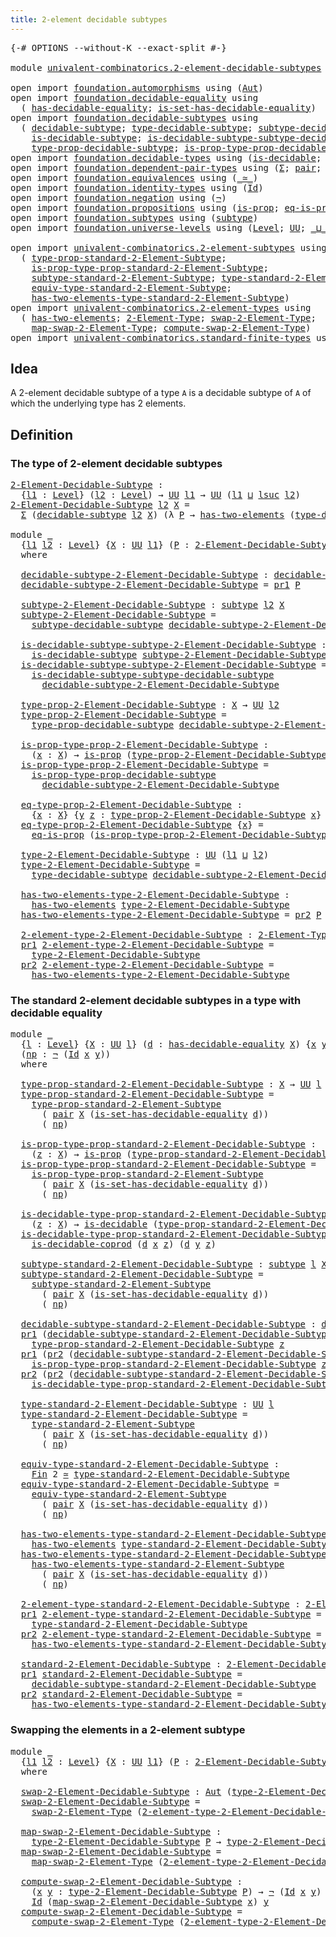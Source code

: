 ```yaml
---
title: 2-element decidable subtypes
---
```


<pre class="Agda"><a id="54" class="Symbol">{-#</a> <a id="58" class="Keyword">OPTIONS</a> <a id="66" class="Pragma">--without-K</a> <a id="78" class="Pragma">--exact-split</a> <a id="92" class="Symbol">#-}</a>

<a id="97" class="Keyword">module</a> <a id="104" href="univalent-combinatorics.2-element-decidable-subtypes.html" class="Module">univalent-combinatorics.2-element-decidable-subtypes</a> <a id="157" class="Keyword">where</a>

<a id="164" class="Keyword">open</a> <a id="169" class="Keyword">import</a> <a id="176" href="foundation.automorphisms.html" class="Module">foundation.automorphisms</a> <a id="201" class="Keyword">using</a> <a id="207" class="Symbol">(</a><a id="208" href="foundation.automorphisms.html#1210" class="Function">Aut</a><a id="211" class="Symbol">)</a>
<a id="213" class="Keyword">open</a> <a id="218" class="Keyword">import</a> <a id="225" href="foundation.decidable-equality.html" class="Module">foundation.decidable-equality</a> <a id="255" class="Keyword">using</a>
  <a id="263" class="Symbol">(</a> <a id="265" href="foundation.decidable-equality.html#1785" class="Function">has-decidable-equality</a><a id="287" class="Symbol">;</a> <a id="289" href="foundation.decidable-equality.html#6960" class="Function">is-set-has-decidable-equality</a><a id="318" class="Symbol">)</a>
<a id="320" class="Keyword">open</a> <a id="325" class="Keyword">import</a> <a id="332" href="foundation.decidable-subtypes.html" class="Module">foundation.decidable-subtypes</a> <a id="362" class="Keyword">using</a>
  <a id="370" class="Symbol">(</a> <a id="372" href="foundation.decidable-subtypes.html#857" class="Function">decidable-subtype</a><a id="389" class="Symbol">;</a> <a id="391" href="foundation.decidable-subtypes.html#1756" class="Function">type-decidable-subtype</a><a id="413" class="Symbol">;</a> <a id="415" href="foundation.decidable-subtypes.html#1123" class="Function">subtype-decidable-subtype</a><a id="440" class="Symbol">;</a>
    <a id="446" href="foundation.decidable-subtypes.html#701" class="Function">is-decidable-subtype</a><a id="466" class="Symbol">;</a> <a id="468" href="foundation.decidable-subtypes.html#1225" class="Function">is-decidable-subtype-subtype-decidable-subtype</a><a id="514" class="Symbol">;</a>
    <a id="520" href="foundation.decidable-subtypes.html#1424" class="Function">type-prop-decidable-subtype</a><a id="547" class="Symbol">;</a> <a id="549" href="foundation.decidable-subtypes.html#1527" class="Function">is-prop-type-prop-decidable-subtype</a><a id="584" class="Symbol">)</a>
<a id="586" class="Keyword">open</a> <a id="591" class="Keyword">import</a> <a id="598" href="foundation.decidable-types.html" class="Module">foundation.decidable-types</a> <a id="625" class="Keyword">using</a> <a id="631" class="Symbol">(</a><a id="632" href="foundation.decidable-types.html#1828" class="Function">is-decidable</a><a id="644" class="Symbol">;</a> <a id="646" href="foundation.decidable-types.html#3367" class="Function">is-decidable-coprod</a><a id="665" class="Symbol">)</a>
<a id="667" class="Keyword">open</a> <a id="672" class="Keyword">import</a> <a id="679" href="foundation.dependent-pair-types.html" class="Module">foundation.dependent-pair-types</a> <a id="711" class="Keyword">using</a> <a id="717" class="Symbol">(</a><a id="718" href="foundation-core.dependent-pair-types.html#502" class="Record">Σ</a><a id="719" class="Symbol">;</a> <a id="721" href="foundation-core.dependent-pair-types.html#575" class="InductiveConstructor">pair</a><a id="725" class="Symbol">;</a> <a id="727" href="foundation-core.dependent-pair-types.html#592" class="Field">pr1</a><a id="730" class="Symbol">;</a> <a id="732" href="foundation-core.dependent-pair-types.html#604" class="Field">pr2</a><a id="735" class="Symbol">)</a>
<a id="737" class="Keyword">open</a> <a id="742" class="Keyword">import</a> <a id="749" href="foundation.equivalences.html" class="Module">foundation.equivalences</a> <a id="773" class="Keyword">using</a> <a id="779" class="Symbol">(</a><a id="780" href="foundation-core.equivalences.html#1607" class="Function Operator">_≃_</a><a id="783" class="Symbol">)</a>
<a id="785" class="Keyword">open</a> <a id="790" class="Keyword">import</a> <a id="797" href="foundation.identity-types.html" class="Module">foundation.identity-types</a> <a id="823" class="Keyword">using</a> <a id="829" class="Symbol">(</a><a id="830" href="foundation-core.identity-types.html#641" class="Datatype">Id</a><a id="832" class="Symbol">)</a>
<a id="834" class="Keyword">open</a> <a id="839" class="Keyword">import</a> <a id="846" href="foundation.negation.html" class="Module">foundation.negation</a> <a id="866" class="Keyword">using</a> <a id="872" class="Symbol">(</a><a id="873" href="foundation-core.negation.html#452" class="Function">¬</a><a id="874" class="Symbol">)</a>
<a id="876" class="Keyword">open</a> <a id="881" class="Keyword">import</a> <a id="888" href="foundation.propositions.html" class="Module">foundation.propositions</a> <a id="912" class="Keyword">using</a> <a id="918" class="Symbol">(</a><a id="919" href="foundation-core.propositions.html#1246" class="Function">is-prop</a><a id="926" class="Symbol">;</a> <a id="928" href="foundation-core.propositions.html#2649" class="Function">eq-is-prop</a><a id="938" class="Symbol">)</a>
<a id="940" class="Keyword">open</a> <a id="945" class="Keyword">import</a> <a id="952" href="foundation.subtypes.html" class="Module">foundation.subtypes</a> <a id="972" class="Keyword">using</a> <a id="978" class="Symbol">(</a><a id="979" href="foundation-core.subtypes.html#1998" class="Function">subtype</a><a id="986" class="Symbol">)</a>
<a id="988" class="Keyword">open</a> <a id="993" class="Keyword">import</a> <a id="1000" href="foundation.universe-levels.html" class="Module">foundation.universe-levels</a> <a id="1027" class="Keyword">using</a> <a id="1033" class="Symbol">(</a><a id="1034" href="Agda.Primitive.html#597" class="Postulate">Level</a><a id="1039" class="Symbol">;</a> <a id="1041" href="foundation-core.universe-levels.html#222" class="Primitive">UU</a><a id="1043" class="Symbol">;</a> <a id="1045" href="Agda.Primitive.html#810" class="Primitive Operator">_⊔_</a><a id="1048" class="Symbol">;</a> <a id="1050" href="Agda.Primitive.html#780" class="Primitive">lsuc</a><a id="1054" class="Symbol">)</a>

<a id="1057" class="Keyword">open</a> <a id="1062" class="Keyword">import</a> <a id="1069" href="univalent-combinatorics.2-element-subtypes.html" class="Module">univalent-combinatorics.2-element-subtypes</a> <a id="1112" class="Keyword">using</a>
  <a id="1120" class="Symbol">(</a> <a id="1122" href="univalent-combinatorics.2-element-subtypes.html#3229" class="Function">type-prop-standard-2-Element-Subtype</a><a id="1158" class="Symbol">;</a>
    <a id="1164" href="univalent-combinatorics.2-element-subtypes.html#3357" class="Function">is-prop-type-prop-standard-2-Element-Subtype</a><a id="1208" class="Symbol">;</a>
    <a id="1214" href="univalent-combinatorics.2-element-subtypes.html#3643" class="Function">subtype-standard-2-Element-Subtype</a><a id="1248" class="Symbol">;</a> <a id="1250" href="univalent-combinatorics.2-element-subtypes.html#3894" class="Function">type-standard-2-Element-Subtype</a><a id="1281" class="Symbol">;</a>
    <a id="1287" href="univalent-combinatorics.2-element-subtypes.html#4024" class="Function">equiv-type-standard-2-Element-Subtype</a><a id="1324" class="Symbol">;</a>
    <a id="1330" href="univalent-combinatorics.2-element-subtypes.html#4425" class="Function">has-two-elements-type-standard-2-Element-Subtype</a><a id="1378" class="Symbol">)</a>
<a id="1380" class="Keyword">open</a> <a id="1385" class="Keyword">import</a> <a id="1392" href="univalent-combinatorics.2-element-types.html" class="Module">univalent-combinatorics.2-element-types</a> <a id="1432" class="Keyword">using</a>
  <a id="1440" class="Symbol">(</a> <a id="1442" href="univalent-combinatorics.2-element-types.html#4358" class="Function">has-two-elements</a><a id="1458" class="Symbol">;</a> <a id="1460" href="univalent-combinatorics.2-element-types.html#4693" class="Function">2-Element-Type</a><a id="1474" class="Symbol">;</a> <a id="1476" href="univalent-combinatorics.2-element-types.html#20429" class="Function">swap-2-Element-Type</a><a id="1495" class="Symbol">;</a>
    <a id="1501" href="univalent-combinatorics.2-element-types.html#20670" class="Function">map-swap-2-Element-Type</a><a id="1524" class="Symbol">;</a> <a id="1526" href="univalent-combinatorics.2-element-types.html#21430" class="Function">compute-swap-2-Element-Type</a><a id="1553" class="Symbol">)</a>
<a id="1555" class="Keyword">open</a> <a id="1560" class="Keyword">import</a> <a id="1567" href="univalent-combinatorics.standard-finite-types.html" class="Module">univalent-combinatorics.standard-finite-types</a> <a id="1613" class="Keyword">using</a> <a id="1619" class="Symbol">(</a><a id="1620" href="univalent-combinatorics.standard-finite-types.html#2085" class="Function">Fin</a><a id="1623" class="Symbol">)</a>
</pre>
## Idea

A 2-element decidable subtype of a type `A` is a decidable subtype of `A` of which the underlying type has 2 elements.

## Definition

### The type of 2-element decidable subtypes

<pre class="Agda"><a id="2-Element-Decidable-Subtype"></a><a id="1828" href="univalent-combinatorics.2-element-decidable-subtypes.html#1828" class="Function">2-Element-Decidable-Subtype</a> <a id="1856" class="Symbol">:</a>
  <a id="1860" class="Symbol">{</a><a id="1861" href="univalent-combinatorics.2-element-decidable-subtypes.html#1861" class="Bound">l1</a> <a id="1864" class="Symbol">:</a> <a id="1866" href="Agda.Primitive.html#597" class="Postulate">Level</a><a id="1871" class="Symbol">}</a> <a id="1873" class="Symbol">(</a><a id="1874" href="univalent-combinatorics.2-element-decidable-subtypes.html#1874" class="Bound">l2</a> <a id="1877" class="Symbol">:</a> <a id="1879" href="Agda.Primitive.html#597" class="Postulate">Level</a><a id="1884" class="Symbol">)</a> <a id="1886" class="Symbol">→</a> <a id="1888" href="foundation-core.universe-levels.html#222" class="Primitive">UU</a> <a id="1891" href="univalent-combinatorics.2-element-decidable-subtypes.html#1861" class="Bound">l1</a> <a id="1894" class="Symbol">→</a> <a id="1896" href="foundation-core.universe-levels.html#222" class="Primitive">UU</a> <a id="1899" class="Symbol">(</a><a id="1900" href="univalent-combinatorics.2-element-decidable-subtypes.html#1861" class="Bound">l1</a> <a id="1903" href="Agda.Primitive.html#810" class="Primitive Operator">⊔</a> <a id="1905" href="Agda.Primitive.html#780" class="Primitive">lsuc</a> <a id="1910" href="univalent-combinatorics.2-element-decidable-subtypes.html#1874" class="Bound">l2</a><a id="1912" class="Symbol">)</a>
<a id="1914" href="univalent-combinatorics.2-element-decidable-subtypes.html#1828" class="Function">2-Element-Decidable-Subtype</a> <a id="1942" href="univalent-combinatorics.2-element-decidable-subtypes.html#1942" class="Bound">l2</a> <a id="1945" href="univalent-combinatorics.2-element-decidable-subtypes.html#1945" class="Bound">X</a> <a id="1947" class="Symbol">=</a>
  <a id="1951" href="foundation-core.dependent-pair-types.html#502" class="Record">Σ</a> <a id="1953" class="Symbol">(</a><a id="1954" href="foundation.decidable-subtypes.html#857" class="Function">decidable-subtype</a> <a id="1972" href="univalent-combinatorics.2-element-decidable-subtypes.html#1942" class="Bound">l2</a> <a id="1975" href="univalent-combinatorics.2-element-decidable-subtypes.html#1945" class="Bound">X</a><a id="1976" class="Symbol">)</a> <a id="1978" class="Symbol">(λ</a> <a id="1981" href="univalent-combinatorics.2-element-decidable-subtypes.html#1981" class="Bound">P</a> <a id="1983" class="Symbol">→</a> <a id="1985" href="univalent-combinatorics.2-element-types.html#4358" class="Function">has-two-elements</a> <a id="2002" class="Symbol">(</a><a id="2003" href="foundation.decidable-subtypes.html#1756" class="Function">type-decidable-subtype</a> <a id="2026" href="univalent-combinatorics.2-element-decidable-subtypes.html#1981" class="Bound">P</a><a id="2027" class="Symbol">))</a>

<a id="2031" class="Keyword">module</a> <a id="2038" href="univalent-combinatorics.2-element-decidable-subtypes.html#2038" class="Module">_</a>
  <a id="2042" class="Symbol">{</a><a id="2043" href="univalent-combinatorics.2-element-decidable-subtypes.html#2043" class="Bound">l1</a> <a id="2046" href="univalent-combinatorics.2-element-decidable-subtypes.html#2046" class="Bound">l2</a> <a id="2049" class="Symbol">:</a> <a id="2051" href="Agda.Primitive.html#597" class="Postulate">Level</a><a id="2056" class="Symbol">}</a> <a id="2058" class="Symbol">{</a><a id="2059" href="univalent-combinatorics.2-element-decidable-subtypes.html#2059" class="Bound">X</a> <a id="2061" class="Symbol">:</a> <a id="2063" href="foundation-core.universe-levels.html#222" class="Primitive">UU</a> <a id="2066" href="univalent-combinatorics.2-element-decidable-subtypes.html#2043" class="Bound">l1</a><a id="2068" class="Symbol">}</a> <a id="2070" class="Symbol">(</a><a id="2071" href="univalent-combinatorics.2-element-decidable-subtypes.html#2071" class="Bound">P</a> <a id="2073" class="Symbol">:</a> <a id="2075" href="univalent-combinatorics.2-element-decidable-subtypes.html#1828" class="Function">2-Element-Decidable-Subtype</a> <a id="2103" href="univalent-combinatorics.2-element-decidable-subtypes.html#2046" class="Bound">l2</a> <a id="2106" href="univalent-combinatorics.2-element-decidable-subtypes.html#2059" class="Bound">X</a><a id="2107" class="Symbol">)</a>
  <a id="2111" class="Keyword">where</a>
  
  <a id="2122" href="univalent-combinatorics.2-element-decidable-subtypes.html#2122" class="Function">decidable-subtype-2-Element-Decidable-Subtype</a> <a id="2168" class="Symbol">:</a> <a id="2170" href="foundation.decidable-subtypes.html#857" class="Function">decidable-subtype</a> <a id="2188" href="univalent-combinatorics.2-element-decidable-subtypes.html#2046" class="Bound">l2</a> <a id="2191" href="univalent-combinatorics.2-element-decidable-subtypes.html#2059" class="Bound">X</a>
  <a id="2195" href="univalent-combinatorics.2-element-decidable-subtypes.html#2122" class="Function">decidable-subtype-2-Element-Decidable-Subtype</a> <a id="2241" class="Symbol">=</a> <a id="2243" href="foundation-core.dependent-pair-types.html#592" class="Field">pr1</a> <a id="2247" href="univalent-combinatorics.2-element-decidable-subtypes.html#2071" class="Bound">P</a>

  <a id="2252" href="univalent-combinatorics.2-element-decidable-subtypes.html#2252" class="Function">subtype-2-Element-Decidable-Subtype</a> <a id="2288" class="Symbol">:</a> <a id="2290" href="foundation-core.subtypes.html#1998" class="Function">subtype</a> <a id="2298" href="univalent-combinatorics.2-element-decidable-subtypes.html#2046" class="Bound">l2</a> <a id="2301" href="univalent-combinatorics.2-element-decidable-subtypes.html#2059" class="Bound">X</a>
  <a id="2305" href="univalent-combinatorics.2-element-decidable-subtypes.html#2252" class="Function">subtype-2-Element-Decidable-Subtype</a> <a id="2341" class="Symbol">=</a>
    <a id="2347" href="foundation.decidable-subtypes.html#1123" class="Function">subtype-decidable-subtype</a> <a id="2373" href="univalent-combinatorics.2-element-decidable-subtypes.html#2122" class="Function">decidable-subtype-2-Element-Decidable-Subtype</a>

  <a id="2422" href="univalent-combinatorics.2-element-decidable-subtypes.html#2422" class="Function">is-decidable-subtype-subtype-2-Element-Decidable-Subtype</a> <a id="2479" class="Symbol">:</a>
    <a id="2485" href="foundation.decidable-subtypes.html#701" class="Function">is-decidable-subtype</a> <a id="2506" href="univalent-combinatorics.2-element-decidable-subtypes.html#2252" class="Function">subtype-2-Element-Decidable-Subtype</a>
  <a id="2544" href="univalent-combinatorics.2-element-decidable-subtypes.html#2422" class="Function">is-decidable-subtype-subtype-2-Element-Decidable-Subtype</a> <a id="2601" class="Symbol">=</a>
    <a id="2607" href="foundation.decidable-subtypes.html#1225" class="Function">is-decidable-subtype-subtype-decidable-subtype</a>
      <a id="2660" href="univalent-combinatorics.2-element-decidable-subtypes.html#2122" class="Function">decidable-subtype-2-Element-Decidable-Subtype</a>

  <a id="2709" href="univalent-combinatorics.2-element-decidable-subtypes.html#2709" class="Function">type-prop-2-Element-Decidable-Subtype</a> <a id="2747" class="Symbol">:</a> <a id="2749" href="univalent-combinatorics.2-element-decidable-subtypes.html#2059" class="Bound">X</a> <a id="2751" class="Symbol">→</a> <a id="2753" href="foundation-core.universe-levels.html#222" class="Primitive">UU</a> <a id="2756" href="univalent-combinatorics.2-element-decidable-subtypes.html#2046" class="Bound">l2</a>
  <a id="2761" href="univalent-combinatorics.2-element-decidable-subtypes.html#2709" class="Function">type-prop-2-Element-Decidable-Subtype</a> <a id="2799" class="Symbol">=</a>
    <a id="2805" href="foundation.decidable-subtypes.html#1424" class="Function">type-prop-decidable-subtype</a> <a id="2833" href="univalent-combinatorics.2-element-decidable-subtypes.html#2122" class="Function">decidable-subtype-2-Element-Decidable-Subtype</a>

  <a id="2882" href="univalent-combinatorics.2-element-decidable-subtypes.html#2882" class="Function">is-prop-type-prop-2-Element-Decidable-Subtype</a> <a id="2928" class="Symbol">:</a>
    <a id="2934" class="Symbol">(</a><a id="2935" href="univalent-combinatorics.2-element-decidable-subtypes.html#2935" class="Bound">x</a> <a id="2937" class="Symbol">:</a> <a id="2939" href="univalent-combinatorics.2-element-decidable-subtypes.html#2059" class="Bound">X</a><a id="2940" class="Symbol">)</a> <a id="2942" class="Symbol">→</a> <a id="2944" href="foundation-core.propositions.html#1246" class="Function">is-prop</a> <a id="2952" class="Symbol">(</a><a id="2953" href="univalent-combinatorics.2-element-decidable-subtypes.html#2709" class="Function">type-prop-2-Element-Decidable-Subtype</a> <a id="2991" href="univalent-combinatorics.2-element-decidable-subtypes.html#2935" class="Bound">x</a><a id="2992" class="Symbol">)</a>
  <a id="2996" href="univalent-combinatorics.2-element-decidable-subtypes.html#2882" class="Function">is-prop-type-prop-2-Element-Decidable-Subtype</a> <a id="3042" class="Symbol">=</a>
    <a id="3048" href="foundation.decidable-subtypes.html#1527" class="Function">is-prop-type-prop-decidable-subtype</a>
      <a id="3090" href="univalent-combinatorics.2-element-decidable-subtypes.html#2122" class="Function">decidable-subtype-2-Element-Decidable-Subtype</a>

  <a id="3139" href="univalent-combinatorics.2-element-decidable-subtypes.html#3139" class="Function">eq-type-prop-2-Element-Decidable-Subtype</a> <a id="3180" class="Symbol">:</a>
    <a id="3186" class="Symbol">{</a><a id="3187" href="univalent-combinatorics.2-element-decidable-subtypes.html#3187" class="Bound">x</a> <a id="3189" class="Symbol">:</a> <a id="3191" href="univalent-combinatorics.2-element-decidable-subtypes.html#2059" class="Bound">X</a><a id="3192" class="Symbol">}</a> <a id="3194" class="Symbol">{</a><a id="3195" href="univalent-combinatorics.2-element-decidable-subtypes.html#3195" class="Bound">y</a> <a id="3197" href="univalent-combinatorics.2-element-decidable-subtypes.html#3197" class="Bound">z</a> <a id="3199" class="Symbol">:</a> <a id="3201" href="univalent-combinatorics.2-element-decidable-subtypes.html#2709" class="Function">type-prop-2-Element-Decidable-Subtype</a> <a id="3239" href="univalent-combinatorics.2-element-decidable-subtypes.html#3187" class="Bound">x</a><a id="3240" class="Symbol">}</a> <a id="3242" class="Symbol">→</a> <a id="3244" href="foundation-core.identity-types.html#641" class="Datatype">Id</a> <a id="3247" href="univalent-combinatorics.2-element-decidable-subtypes.html#3195" class="Bound">y</a> <a id="3249" href="univalent-combinatorics.2-element-decidable-subtypes.html#3197" class="Bound">z</a>
  <a id="3253" href="univalent-combinatorics.2-element-decidable-subtypes.html#3139" class="Function">eq-type-prop-2-Element-Decidable-Subtype</a> <a id="3294" class="Symbol">{</a><a id="3295" href="univalent-combinatorics.2-element-decidable-subtypes.html#3295" class="Bound">x</a><a id="3296" class="Symbol">}</a> <a id="3298" class="Symbol">=</a>
    <a id="3304" href="foundation-core.propositions.html#2649" class="Function">eq-is-prop</a> <a id="3315" class="Symbol">(</a><a id="3316" href="univalent-combinatorics.2-element-decidable-subtypes.html#2882" class="Function">is-prop-type-prop-2-Element-Decidable-Subtype</a> <a id="3362" href="univalent-combinatorics.2-element-decidable-subtypes.html#3295" class="Bound">x</a><a id="3363" class="Symbol">)</a>
      
  <a id="3374" href="univalent-combinatorics.2-element-decidable-subtypes.html#3374" class="Function">type-2-Element-Decidable-Subtype</a> <a id="3407" class="Symbol">:</a> <a id="3409" href="foundation-core.universe-levels.html#222" class="Primitive">UU</a> <a id="3412" class="Symbol">(</a><a id="3413" href="univalent-combinatorics.2-element-decidable-subtypes.html#2043" class="Bound">l1</a> <a id="3416" href="Agda.Primitive.html#810" class="Primitive Operator">⊔</a> <a id="3418" href="univalent-combinatorics.2-element-decidable-subtypes.html#2046" class="Bound">l2</a><a id="3420" class="Symbol">)</a>
  <a id="3424" href="univalent-combinatorics.2-element-decidable-subtypes.html#3374" class="Function">type-2-Element-Decidable-Subtype</a> <a id="3457" class="Symbol">=</a>
    <a id="3463" href="foundation.decidable-subtypes.html#1756" class="Function">type-decidable-subtype</a> <a id="3486" href="univalent-combinatorics.2-element-decidable-subtypes.html#2122" class="Function">decidable-subtype-2-Element-Decidable-Subtype</a>

  <a id="3535" href="univalent-combinatorics.2-element-decidable-subtypes.html#3535" class="Function">has-two-elements-type-2-Element-Decidable-Subtype</a> <a id="3585" class="Symbol">:</a>
    <a id="3591" href="univalent-combinatorics.2-element-types.html#4358" class="Function">has-two-elements</a> <a id="3608" href="univalent-combinatorics.2-element-decidable-subtypes.html#3374" class="Function">type-2-Element-Decidable-Subtype</a>
  <a id="3643" href="univalent-combinatorics.2-element-decidable-subtypes.html#3535" class="Function">has-two-elements-type-2-Element-Decidable-Subtype</a> <a id="3693" class="Symbol">=</a> <a id="3695" href="foundation-core.dependent-pair-types.html#604" class="Field">pr2</a> <a id="3699" href="univalent-combinatorics.2-element-decidable-subtypes.html#2071" class="Bound">P</a>

  <a id="3704" href="univalent-combinatorics.2-element-decidable-subtypes.html#3704" class="Function">2-element-type-2-Element-Decidable-Subtype</a> <a id="3747" class="Symbol">:</a> <a id="3749" href="univalent-combinatorics.2-element-types.html#4693" class="Function">2-Element-Type</a> <a id="3764" class="Symbol">(</a><a id="3765" href="univalent-combinatorics.2-element-decidable-subtypes.html#2043" class="Bound">l1</a> <a id="3768" href="Agda.Primitive.html#810" class="Primitive Operator">⊔</a> <a id="3770" href="univalent-combinatorics.2-element-decidable-subtypes.html#2046" class="Bound">l2</a><a id="3772" class="Symbol">)</a>
  <a id="3776" href="foundation-core.dependent-pair-types.html#592" class="Field">pr1</a> <a id="3780" href="univalent-combinatorics.2-element-decidable-subtypes.html#3704" class="Function">2-element-type-2-Element-Decidable-Subtype</a> <a id="3823" class="Symbol">=</a>
    <a id="3829" href="univalent-combinatorics.2-element-decidable-subtypes.html#3374" class="Function">type-2-Element-Decidable-Subtype</a>
  <a id="3864" href="foundation-core.dependent-pair-types.html#604" class="Field">pr2</a> <a id="3868" href="univalent-combinatorics.2-element-decidable-subtypes.html#3704" class="Function">2-element-type-2-Element-Decidable-Subtype</a> <a id="3911" class="Symbol">=</a>
    <a id="3917" href="univalent-combinatorics.2-element-decidable-subtypes.html#3535" class="Function">has-two-elements-type-2-Element-Decidable-Subtype</a>
</pre>
### The standard 2-element decidable subtypes in a type with decidable equality

<pre class="Agda"><a id="4061" class="Keyword">module</a> <a id="4068" href="univalent-combinatorics.2-element-decidable-subtypes.html#4068" class="Module">_</a>
  <a id="4072" class="Symbol">{</a><a id="4073" href="univalent-combinatorics.2-element-decidable-subtypes.html#4073" class="Bound">l</a> <a id="4075" class="Symbol">:</a> <a id="4077" href="Agda.Primitive.html#597" class="Postulate">Level</a><a id="4082" class="Symbol">}</a> <a id="4084" class="Symbol">{</a><a id="4085" href="univalent-combinatorics.2-element-decidable-subtypes.html#4085" class="Bound">X</a> <a id="4087" class="Symbol">:</a> <a id="4089" href="foundation-core.universe-levels.html#222" class="Primitive">UU</a> <a id="4092" href="univalent-combinatorics.2-element-decidable-subtypes.html#4073" class="Bound">l</a><a id="4093" class="Symbol">}</a> <a id="4095" class="Symbol">(</a><a id="4096" href="univalent-combinatorics.2-element-decidable-subtypes.html#4096" class="Bound">d</a> <a id="4098" class="Symbol">:</a> <a id="4100" href="foundation.decidable-equality.html#1785" class="Function">has-decidable-equality</a> <a id="4123" href="univalent-combinatorics.2-element-decidable-subtypes.html#4085" class="Bound">X</a><a id="4124" class="Symbol">)</a> <a id="4126" class="Symbol">{</a><a id="4127" href="univalent-combinatorics.2-element-decidable-subtypes.html#4127" class="Bound">x</a> <a id="4129" href="univalent-combinatorics.2-element-decidable-subtypes.html#4129" class="Bound">y</a> <a id="4131" class="Symbol">:</a> <a id="4133" href="univalent-combinatorics.2-element-decidable-subtypes.html#4085" class="Bound">X</a><a id="4134" class="Symbol">}</a>
  <a id="4138" class="Symbol">(</a><a id="4139" href="univalent-combinatorics.2-element-decidable-subtypes.html#4139" class="Bound">np</a> <a id="4142" class="Symbol">:</a> <a id="4144" href="foundation-core.negation.html#452" class="Function">¬</a> <a id="4146" class="Symbol">(</a><a id="4147" href="foundation-core.identity-types.html#641" class="Datatype">Id</a> <a id="4150" href="univalent-combinatorics.2-element-decidable-subtypes.html#4127" class="Bound">x</a> <a id="4152" href="univalent-combinatorics.2-element-decidable-subtypes.html#4129" class="Bound">y</a><a id="4153" class="Symbol">))</a>
  <a id="4158" class="Keyword">where</a>

  <a id="4167" href="univalent-combinatorics.2-element-decidable-subtypes.html#4167" class="Function">type-prop-standard-2-Element-Decidable-Subtype</a> <a id="4214" class="Symbol">:</a> <a id="4216" href="univalent-combinatorics.2-element-decidable-subtypes.html#4085" class="Bound">X</a> <a id="4218" class="Symbol">→</a> <a id="4220" href="foundation-core.universe-levels.html#222" class="Primitive">UU</a> <a id="4223" href="univalent-combinatorics.2-element-decidable-subtypes.html#4073" class="Bound">l</a>
  <a id="4227" href="univalent-combinatorics.2-element-decidable-subtypes.html#4167" class="Function">type-prop-standard-2-Element-Decidable-Subtype</a> <a id="4274" class="Symbol">=</a>
    <a id="4280" href="univalent-combinatorics.2-element-subtypes.html#3229" class="Function">type-prop-standard-2-Element-Subtype</a>
      <a id="4323" class="Symbol">(</a> <a id="4325" href="foundation-core.dependent-pair-types.html#575" class="InductiveConstructor">pair</a> <a id="4330" href="univalent-combinatorics.2-element-decidable-subtypes.html#4085" class="Bound">X</a> <a id="4332" class="Symbol">(</a><a id="4333" href="foundation.decidable-equality.html#6960" class="Function">is-set-has-decidable-equality</a> <a id="4363" href="univalent-combinatorics.2-element-decidable-subtypes.html#4096" class="Bound">d</a><a id="4364" class="Symbol">))</a>
      <a id="4373" class="Symbol">(</a> <a id="4375" href="univalent-combinatorics.2-element-decidable-subtypes.html#4139" class="Bound">np</a><a id="4377" class="Symbol">)</a>

  <a id="4382" href="univalent-combinatorics.2-element-decidable-subtypes.html#4382" class="Function">is-prop-type-prop-standard-2-Element-Decidable-Subtype</a> <a id="4437" class="Symbol">:</a>
    <a id="4443" class="Symbol">(</a><a id="4444" href="univalent-combinatorics.2-element-decidable-subtypes.html#4444" class="Bound">z</a> <a id="4446" class="Symbol">:</a> <a id="4448" href="univalent-combinatorics.2-element-decidable-subtypes.html#4085" class="Bound">X</a><a id="4449" class="Symbol">)</a> <a id="4451" class="Symbol">→</a> <a id="4453" href="foundation-core.propositions.html#1246" class="Function">is-prop</a> <a id="4461" class="Symbol">(</a><a id="4462" href="univalent-combinatorics.2-element-decidable-subtypes.html#4167" class="Function">type-prop-standard-2-Element-Decidable-Subtype</a> <a id="4509" href="univalent-combinatorics.2-element-decidable-subtypes.html#4444" class="Bound">z</a><a id="4510" class="Symbol">)</a>
  <a id="4514" href="univalent-combinatorics.2-element-decidable-subtypes.html#4382" class="Function">is-prop-type-prop-standard-2-Element-Decidable-Subtype</a> <a id="4569" class="Symbol">=</a>
    <a id="4575" href="univalent-combinatorics.2-element-subtypes.html#3357" class="Function">is-prop-type-prop-standard-2-Element-Subtype</a>
      <a id="4626" class="Symbol">(</a> <a id="4628" href="foundation-core.dependent-pair-types.html#575" class="InductiveConstructor">pair</a> <a id="4633" href="univalent-combinatorics.2-element-decidable-subtypes.html#4085" class="Bound">X</a> <a id="4635" class="Symbol">(</a><a id="4636" href="foundation.decidable-equality.html#6960" class="Function">is-set-has-decidable-equality</a> <a id="4666" href="univalent-combinatorics.2-element-decidable-subtypes.html#4096" class="Bound">d</a><a id="4667" class="Symbol">))</a>
      <a id="4676" class="Symbol">(</a> <a id="4678" href="univalent-combinatorics.2-element-decidable-subtypes.html#4139" class="Bound">np</a><a id="4680" class="Symbol">)</a>

  <a id="4685" href="univalent-combinatorics.2-element-decidable-subtypes.html#4685" class="Function">is-decidable-type-prop-standard-2-Element-Decidable-Subtype</a> <a id="4745" class="Symbol">:</a>
    <a id="4751" class="Symbol">(</a><a id="4752" href="univalent-combinatorics.2-element-decidable-subtypes.html#4752" class="Bound">z</a> <a id="4754" class="Symbol">:</a> <a id="4756" href="univalent-combinatorics.2-element-decidable-subtypes.html#4085" class="Bound">X</a><a id="4757" class="Symbol">)</a> <a id="4759" class="Symbol">→</a> <a id="4761" href="foundation.decidable-types.html#1828" class="Function">is-decidable</a> <a id="4774" class="Symbol">(</a><a id="4775" href="univalent-combinatorics.2-element-decidable-subtypes.html#4167" class="Function">type-prop-standard-2-Element-Decidable-Subtype</a> <a id="4822" href="univalent-combinatorics.2-element-decidable-subtypes.html#4752" class="Bound">z</a><a id="4823" class="Symbol">)</a>
  <a id="4827" href="univalent-combinatorics.2-element-decidable-subtypes.html#4685" class="Function">is-decidable-type-prop-standard-2-Element-Decidable-Subtype</a> <a id="4887" href="univalent-combinatorics.2-element-decidable-subtypes.html#4887" class="Bound">z</a> <a id="4889" class="Symbol">=</a>
    <a id="4895" href="foundation.decidable-types.html#3367" class="Function">is-decidable-coprod</a> <a id="4915" class="Symbol">(</a><a id="4916" href="univalent-combinatorics.2-element-decidable-subtypes.html#4096" class="Bound">d</a> <a id="4918" href="univalent-combinatorics.2-element-decidable-subtypes.html#4127" class="Bound">x</a> <a id="4920" href="univalent-combinatorics.2-element-decidable-subtypes.html#4887" class="Bound">z</a><a id="4921" class="Symbol">)</a> <a id="4923" class="Symbol">(</a><a id="4924" href="univalent-combinatorics.2-element-decidable-subtypes.html#4096" class="Bound">d</a> <a id="4926" href="univalent-combinatorics.2-element-decidable-subtypes.html#4129" class="Bound">y</a> <a id="4928" href="univalent-combinatorics.2-element-decidable-subtypes.html#4887" class="Bound">z</a><a id="4929" class="Symbol">)</a>

  <a id="4934" href="univalent-combinatorics.2-element-decidable-subtypes.html#4934" class="Function">subtype-standard-2-Element-Decidable-Subtype</a> <a id="4979" class="Symbol">:</a> <a id="4981" href="foundation-core.subtypes.html#1998" class="Function">subtype</a> <a id="4989" href="univalent-combinatorics.2-element-decidable-subtypes.html#4073" class="Bound">l</a> <a id="4991" href="univalent-combinatorics.2-element-decidable-subtypes.html#4085" class="Bound">X</a>
  <a id="4995" href="univalent-combinatorics.2-element-decidable-subtypes.html#4934" class="Function">subtype-standard-2-Element-Decidable-Subtype</a> <a id="5040" class="Symbol">=</a>
    <a id="5046" href="univalent-combinatorics.2-element-subtypes.html#3643" class="Function">subtype-standard-2-Element-Subtype</a>
      <a id="5087" class="Symbol">(</a> <a id="5089" href="foundation-core.dependent-pair-types.html#575" class="InductiveConstructor">pair</a> <a id="5094" href="univalent-combinatorics.2-element-decidable-subtypes.html#4085" class="Bound">X</a> <a id="5096" class="Symbol">(</a><a id="5097" href="foundation.decidable-equality.html#6960" class="Function">is-set-has-decidable-equality</a> <a id="5127" href="univalent-combinatorics.2-element-decidable-subtypes.html#4096" class="Bound">d</a><a id="5128" class="Symbol">))</a>
      <a id="5137" class="Symbol">(</a> <a id="5139" href="univalent-combinatorics.2-element-decidable-subtypes.html#4139" class="Bound">np</a><a id="5141" class="Symbol">)</a>
      
  <a id="5152" href="univalent-combinatorics.2-element-decidable-subtypes.html#5152" class="Function">decidable-subtype-standard-2-Element-Decidable-Subtype</a> <a id="5207" class="Symbol">:</a> <a id="5209" href="foundation.decidable-subtypes.html#857" class="Function">decidable-subtype</a> <a id="5227" href="univalent-combinatorics.2-element-decidable-subtypes.html#4073" class="Bound">l</a> <a id="5229" href="univalent-combinatorics.2-element-decidable-subtypes.html#4085" class="Bound">X</a>
  <a id="5233" href="foundation-core.dependent-pair-types.html#592" class="Field">pr1</a> <a id="5237" class="Symbol">(</a><a id="5238" href="univalent-combinatorics.2-element-decidable-subtypes.html#5152" class="Function">decidable-subtype-standard-2-Element-Decidable-Subtype</a> <a id="5293" href="univalent-combinatorics.2-element-decidable-subtypes.html#5293" class="Bound">z</a><a id="5294" class="Symbol">)</a> <a id="5296" class="Symbol">=</a>
    <a id="5302" href="univalent-combinatorics.2-element-decidable-subtypes.html#4167" class="Function">type-prop-standard-2-Element-Decidable-Subtype</a> <a id="5349" href="univalent-combinatorics.2-element-decidable-subtypes.html#5293" class="Bound">z</a>
  <a id="5353" href="foundation-core.dependent-pair-types.html#592" class="Field">pr1</a> <a id="5357" class="Symbol">(</a><a id="5358" href="foundation-core.dependent-pair-types.html#604" class="Field">pr2</a> <a id="5362" class="Symbol">(</a><a id="5363" href="univalent-combinatorics.2-element-decidable-subtypes.html#5152" class="Function">decidable-subtype-standard-2-Element-Decidable-Subtype</a> <a id="5418" href="univalent-combinatorics.2-element-decidable-subtypes.html#5418" class="Bound">z</a><a id="5419" class="Symbol">))</a> <a id="5422" class="Symbol">=</a>
    <a id="5428" href="univalent-combinatorics.2-element-decidable-subtypes.html#4382" class="Function">is-prop-type-prop-standard-2-Element-Decidable-Subtype</a> <a id="5483" href="univalent-combinatorics.2-element-decidable-subtypes.html#5418" class="Bound">z</a>
  <a id="5487" href="foundation-core.dependent-pair-types.html#604" class="Field">pr2</a> <a id="5491" class="Symbol">(</a><a id="5492" href="foundation-core.dependent-pair-types.html#604" class="Field">pr2</a> <a id="5496" class="Symbol">(</a><a id="5497" href="univalent-combinatorics.2-element-decidable-subtypes.html#5152" class="Function">decidable-subtype-standard-2-Element-Decidable-Subtype</a> <a id="5552" href="univalent-combinatorics.2-element-decidable-subtypes.html#5552" class="Bound">z</a><a id="5553" class="Symbol">))</a> <a id="5556" class="Symbol">=</a>
    <a id="5562" href="univalent-combinatorics.2-element-decidable-subtypes.html#4685" class="Function">is-decidable-type-prop-standard-2-Element-Decidable-Subtype</a> <a id="5622" href="univalent-combinatorics.2-element-decidable-subtypes.html#5552" class="Bound">z</a>

  <a id="5627" href="univalent-combinatorics.2-element-decidable-subtypes.html#5627" class="Function">type-standard-2-Element-Decidable-Subtype</a> <a id="5669" class="Symbol">:</a> <a id="5671" href="foundation-core.universe-levels.html#222" class="Primitive">UU</a> <a id="5674" href="univalent-combinatorics.2-element-decidable-subtypes.html#4073" class="Bound">l</a>
  <a id="5678" href="univalent-combinatorics.2-element-decidable-subtypes.html#5627" class="Function">type-standard-2-Element-Decidable-Subtype</a> <a id="5720" class="Symbol">=</a>
    <a id="5726" href="univalent-combinatorics.2-element-subtypes.html#3894" class="Function">type-standard-2-Element-Subtype</a>
      <a id="5764" class="Symbol">(</a> <a id="5766" href="foundation-core.dependent-pair-types.html#575" class="InductiveConstructor">pair</a> <a id="5771" href="univalent-combinatorics.2-element-decidable-subtypes.html#4085" class="Bound">X</a> <a id="5773" class="Symbol">(</a><a id="5774" href="foundation.decidable-equality.html#6960" class="Function">is-set-has-decidable-equality</a> <a id="5804" href="univalent-combinatorics.2-element-decidable-subtypes.html#4096" class="Bound">d</a><a id="5805" class="Symbol">))</a>
      <a id="5814" class="Symbol">(</a> <a id="5816" href="univalent-combinatorics.2-element-decidable-subtypes.html#4139" class="Bound">np</a><a id="5818" class="Symbol">)</a>

  <a id="5823" href="univalent-combinatorics.2-element-decidable-subtypes.html#5823" class="Function">equiv-type-standard-2-Element-Decidable-Subtype</a> <a id="5871" class="Symbol">:</a>
    <a id="5877" href="univalent-combinatorics.standard-finite-types.html#2085" class="Function">Fin</a> <a id="5881" class="Number">2</a> <a id="5883" href="foundation-core.equivalences.html#1607" class="Function Operator">≃</a> <a id="5885" href="univalent-combinatorics.2-element-decidable-subtypes.html#5627" class="Function">type-standard-2-Element-Decidable-Subtype</a>
  <a id="5929" href="univalent-combinatorics.2-element-decidable-subtypes.html#5823" class="Function">equiv-type-standard-2-Element-Decidable-Subtype</a> <a id="5977" class="Symbol">=</a>
    <a id="5983" href="univalent-combinatorics.2-element-subtypes.html#4024" class="Function">equiv-type-standard-2-Element-Subtype</a>
      <a id="6027" class="Symbol">(</a> <a id="6029" href="foundation-core.dependent-pair-types.html#575" class="InductiveConstructor">pair</a> <a id="6034" href="univalent-combinatorics.2-element-decidable-subtypes.html#4085" class="Bound">X</a> <a id="6036" class="Symbol">(</a><a id="6037" href="foundation.decidable-equality.html#6960" class="Function">is-set-has-decidable-equality</a> <a id="6067" href="univalent-combinatorics.2-element-decidable-subtypes.html#4096" class="Bound">d</a><a id="6068" class="Symbol">))</a>
      <a id="6077" class="Symbol">(</a> <a id="6079" href="univalent-combinatorics.2-element-decidable-subtypes.html#4139" class="Bound">np</a><a id="6081" class="Symbol">)</a>

  <a id="6086" href="univalent-combinatorics.2-element-decidable-subtypes.html#6086" class="Function">has-two-elements-type-standard-2-Element-Decidable-Subtype</a> <a id="6145" class="Symbol">:</a>
    <a id="6151" href="univalent-combinatorics.2-element-types.html#4358" class="Function">has-two-elements</a> <a id="6168" href="univalent-combinatorics.2-element-decidable-subtypes.html#5627" class="Function">type-standard-2-Element-Decidable-Subtype</a>
  <a id="6212" href="univalent-combinatorics.2-element-decidable-subtypes.html#6086" class="Function">has-two-elements-type-standard-2-Element-Decidable-Subtype</a> <a id="6271" class="Symbol">=</a>
    <a id="6277" href="univalent-combinatorics.2-element-subtypes.html#4425" class="Function">has-two-elements-type-standard-2-Element-Subtype</a>
      <a id="6332" class="Symbol">(</a> <a id="6334" href="foundation-core.dependent-pair-types.html#575" class="InductiveConstructor">pair</a> <a id="6339" href="univalent-combinatorics.2-element-decidable-subtypes.html#4085" class="Bound">X</a> <a id="6341" class="Symbol">(</a><a id="6342" href="foundation.decidable-equality.html#6960" class="Function">is-set-has-decidable-equality</a> <a id="6372" href="univalent-combinatorics.2-element-decidable-subtypes.html#4096" class="Bound">d</a><a id="6373" class="Symbol">))</a>
      <a id="6382" class="Symbol">(</a> <a id="6384" href="univalent-combinatorics.2-element-decidable-subtypes.html#4139" class="Bound">np</a><a id="6386" class="Symbol">)</a>

  <a id="6391" href="univalent-combinatorics.2-element-decidable-subtypes.html#6391" class="Function">2-element-type-standard-2-Element-Decidable-Subtype</a> <a id="6443" class="Symbol">:</a> <a id="6445" href="univalent-combinatorics.2-element-types.html#4693" class="Function">2-Element-Type</a> <a id="6460" href="univalent-combinatorics.2-element-decidable-subtypes.html#4073" class="Bound">l</a>
  <a id="6464" href="foundation-core.dependent-pair-types.html#592" class="Field">pr1</a> <a id="6468" href="univalent-combinatorics.2-element-decidable-subtypes.html#6391" class="Function">2-element-type-standard-2-Element-Decidable-Subtype</a> <a id="6520" class="Symbol">=</a>
    <a id="6526" href="univalent-combinatorics.2-element-decidable-subtypes.html#5627" class="Function">type-standard-2-Element-Decidable-Subtype</a>
  <a id="6570" href="foundation-core.dependent-pair-types.html#604" class="Field">pr2</a> <a id="6574" href="univalent-combinatorics.2-element-decidable-subtypes.html#6391" class="Function">2-element-type-standard-2-Element-Decidable-Subtype</a> <a id="6626" class="Symbol">=</a>
    <a id="6632" href="univalent-combinatorics.2-element-decidable-subtypes.html#6086" class="Function">has-two-elements-type-standard-2-Element-Decidable-Subtype</a>

  <a id="6694" href="univalent-combinatorics.2-element-decidable-subtypes.html#6694" class="Function">standard-2-Element-Decidable-Subtype</a> <a id="6731" class="Symbol">:</a> <a id="6733" href="univalent-combinatorics.2-element-decidable-subtypes.html#1828" class="Function">2-Element-Decidable-Subtype</a> <a id="6761" href="univalent-combinatorics.2-element-decidable-subtypes.html#4073" class="Bound">l</a> <a id="6763" href="univalent-combinatorics.2-element-decidable-subtypes.html#4085" class="Bound">X</a>
  <a id="6767" href="foundation-core.dependent-pair-types.html#592" class="Field">pr1</a> <a id="6771" href="univalent-combinatorics.2-element-decidable-subtypes.html#6694" class="Function">standard-2-Element-Decidable-Subtype</a> <a id="6808" class="Symbol">=</a>
    <a id="6814" href="univalent-combinatorics.2-element-decidable-subtypes.html#5152" class="Function">decidable-subtype-standard-2-Element-Decidable-Subtype</a>
  <a id="6871" href="foundation-core.dependent-pair-types.html#604" class="Field">pr2</a> <a id="6875" href="univalent-combinatorics.2-element-decidable-subtypes.html#6694" class="Function">standard-2-Element-Decidable-Subtype</a> <a id="6912" class="Symbol">=</a>
    <a id="6918" href="univalent-combinatorics.2-element-decidable-subtypes.html#6086" class="Function">has-two-elements-type-standard-2-Element-Decidable-Subtype</a>
</pre>
### Swapping the elements in a 2-element subtype

<pre class="Agda"><a id="7040" class="Keyword">module</a> <a id="7047" href="univalent-combinatorics.2-element-decidable-subtypes.html#7047" class="Module">_</a>
  <a id="7051" class="Symbol">{</a><a id="7052" href="univalent-combinatorics.2-element-decidable-subtypes.html#7052" class="Bound">l1</a> <a id="7055" href="univalent-combinatorics.2-element-decidable-subtypes.html#7055" class="Bound">l2</a> <a id="7058" class="Symbol">:</a> <a id="7060" href="Agda.Primitive.html#597" class="Postulate">Level</a><a id="7065" class="Symbol">}</a> <a id="7067" class="Symbol">{</a><a id="7068" href="univalent-combinatorics.2-element-decidable-subtypes.html#7068" class="Bound">X</a> <a id="7070" class="Symbol">:</a> <a id="7072" href="foundation-core.universe-levels.html#222" class="Primitive">UU</a> <a id="7075" href="univalent-combinatorics.2-element-decidable-subtypes.html#7052" class="Bound">l1</a><a id="7077" class="Symbol">}</a> <a id="7079" class="Symbol">(</a><a id="7080" href="univalent-combinatorics.2-element-decidable-subtypes.html#7080" class="Bound">P</a> <a id="7082" class="Symbol">:</a> <a id="7084" href="univalent-combinatorics.2-element-decidable-subtypes.html#1828" class="Function">2-Element-Decidable-Subtype</a> <a id="7112" href="univalent-combinatorics.2-element-decidable-subtypes.html#7055" class="Bound">l2</a> <a id="7115" href="univalent-combinatorics.2-element-decidable-subtypes.html#7068" class="Bound">X</a><a id="7116" class="Symbol">)</a>
  <a id="7120" class="Keyword">where</a>

  <a id="7129" href="univalent-combinatorics.2-element-decidable-subtypes.html#7129" class="Function">swap-2-Element-Decidable-Subtype</a> <a id="7162" class="Symbol">:</a> <a id="7164" href="foundation.automorphisms.html#1210" class="Function">Aut</a> <a id="7168" class="Symbol">(</a><a id="7169" href="univalent-combinatorics.2-element-decidable-subtypes.html#3374" class="Function">type-2-Element-Decidable-Subtype</a> <a id="7202" href="univalent-combinatorics.2-element-decidable-subtypes.html#7080" class="Bound">P</a><a id="7203" class="Symbol">)</a>
  <a id="7207" href="univalent-combinatorics.2-element-decidable-subtypes.html#7129" class="Function">swap-2-Element-Decidable-Subtype</a> <a id="7240" class="Symbol">=</a>
    <a id="7246" href="univalent-combinatorics.2-element-types.html#20429" class="Function">swap-2-Element-Type</a> <a id="7266" class="Symbol">(</a><a id="7267" href="univalent-combinatorics.2-element-decidable-subtypes.html#3704" class="Function">2-element-type-2-Element-Decidable-Subtype</a> <a id="7310" href="univalent-combinatorics.2-element-decidable-subtypes.html#7080" class="Bound">P</a><a id="7311" class="Symbol">)</a>

  <a id="7316" href="univalent-combinatorics.2-element-decidable-subtypes.html#7316" class="Function">map-swap-2-Element-Decidable-Subtype</a> <a id="7353" class="Symbol">:</a>
    <a id="7359" href="univalent-combinatorics.2-element-decidable-subtypes.html#3374" class="Function">type-2-Element-Decidable-Subtype</a> <a id="7392" href="univalent-combinatorics.2-element-decidable-subtypes.html#7080" class="Bound">P</a> <a id="7394" class="Symbol">→</a> <a id="7396" href="univalent-combinatorics.2-element-decidable-subtypes.html#3374" class="Function">type-2-Element-Decidable-Subtype</a> <a id="7429" href="univalent-combinatorics.2-element-decidable-subtypes.html#7080" class="Bound">P</a>
  <a id="7433" href="univalent-combinatorics.2-element-decidable-subtypes.html#7316" class="Function">map-swap-2-Element-Decidable-Subtype</a> <a id="7470" class="Symbol">=</a>
    <a id="7476" href="univalent-combinatorics.2-element-types.html#20670" class="Function">map-swap-2-Element-Type</a> <a id="7500" class="Symbol">(</a><a id="7501" href="univalent-combinatorics.2-element-decidable-subtypes.html#3704" class="Function">2-element-type-2-Element-Decidable-Subtype</a> <a id="7544" href="univalent-combinatorics.2-element-decidable-subtypes.html#7080" class="Bound">P</a><a id="7545" class="Symbol">)</a>

  <a id="7550" href="univalent-combinatorics.2-element-decidable-subtypes.html#7550" class="Function">compute-swap-2-Element-Decidable-Subtype</a> <a id="7591" class="Symbol">:</a>
    <a id="7597" class="Symbol">(</a><a id="7598" href="univalent-combinatorics.2-element-decidable-subtypes.html#7598" class="Bound">x</a> <a id="7600" href="univalent-combinatorics.2-element-decidable-subtypes.html#7600" class="Bound">y</a> <a id="7602" class="Symbol">:</a> <a id="7604" href="univalent-combinatorics.2-element-decidable-subtypes.html#3374" class="Function">type-2-Element-Decidable-Subtype</a> <a id="7637" href="univalent-combinatorics.2-element-decidable-subtypes.html#7080" class="Bound">P</a><a id="7638" class="Symbol">)</a> <a id="7640" class="Symbol">→</a> <a id="7642" href="foundation-core.negation.html#452" class="Function">¬</a> <a id="7644" class="Symbol">(</a><a id="7645" href="foundation-core.identity-types.html#641" class="Datatype">Id</a> <a id="7648" href="univalent-combinatorics.2-element-decidable-subtypes.html#7598" class="Bound">x</a> <a id="7650" href="univalent-combinatorics.2-element-decidable-subtypes.html#7600" class="Bound">y</a><a id="7651" class="Symbol">)</a> <a id="7653" class="Symbol">→</a>
    <a id="7659" href="foundation-core.identity-types.html#641" class="Datatype">Id</a> <a id="7662" class="Symbol">(</a><a id="7663" href="univalent-combinatorics.2-element-decidable-subtypes.html#7316" class="Function">map-swap-2-Element-Decidable-Subtype</a> <a id="7700" href="univalent-combinatorics.2-element-decidable-subtypes.html#7598" class="Bound">x</a><a id="7701" class="Symbol">)</a> <a id="7703" href="univalent-combinatorics.2-element-decidable-subtypes.html#7600" class="Bound">y</a>
  <a id="7707" href="univalent-combinatorics.2-element-decidable-subtypes.html#7550" class="Function">compute-swap-2-Element-Decidable-Subtype</a> <a id="7748" class="Symbol">=</a>
    <a id="7754" href="univalent-combinatorics.2-element-types.html#21430" class="Function">compute-swap-2-Element-Type</a> <a id="7782" class="Symbol">(</a><a id="7783" href="univalent-combinatorics.2-element-decidable-subtypes.html#3704" class="Function">2-element-type-2-Element-Decidable-Subtype</a> <a id="7826" href="univalent-combinatorics.2-element-decidable-subtypes.html#7080" class="Bound">P</a><a id="7827" class="Symbol">)</a>
</pre>